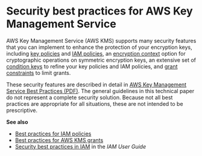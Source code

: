 # Security best practices for AWS Key Management Service<a name="best-practices"></a>

AWS Key Management Service \(AWS KMS\) supports many security features that you can implement to enhance the protection of your encryption keys, including [key policies](key-policies.md) and [IAM policies](iam-policies.md), an [encryption context](concepts.md#encrypt_context) option for cryptographic operations on symmetric encryption keys, an extensive set of [condition keys](policy-conditions.md) to refine your key policies and IAM policies, and [grant constraints](grants.md#terms-grant-constraint) to limit grants\.

These security features are described in detail in [AWS Key Management Service Best Practices \(PDF\)](https://d1.awsstatic.com/whitepapers/aws-kms-best-practices.pdf)\. The general guidelines in this technical paper do not represent a complete security solution\. Because not all best practices are appropriate for all situations, these are not intended to be prescriptive\.

**See also**
+ [Best practices for IAM policies](iam-policies-best-practices.md)
+ [Best practices for AWS KMS grants](grants.md#grant-best-practices)
+ [Security best practices in IAM](https://docs.aws.amazon.com/IAM/latest/UserGuide/best-practices.html) in the *IAM User Guide*